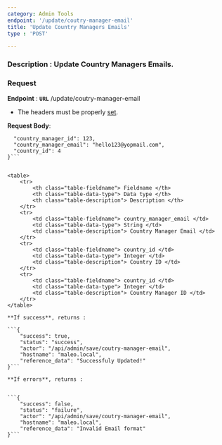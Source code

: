 ```yaml
---
category: Admin Tools
endpoint: '/update/coutry-manager-email'
title: 'Update Country Managers Emails'
type : 'POST'

---
```

### **Description** : Update Country Managers Emails.
### Request

**Endpoint** : **`URL`** /update/coutry-manager-email

* The headers must be properly [set](#/Info-setting-headers-token).

**Request Body**: 

```{
  "country_manager_id": 123,
  "country_manager_email": "hello123@yopmail.com",
  "country_id": 4
}```


<table>
	<tr>
		<th class="table-fieldname"> Fieldname </th>
		<th class="table-data-type"> Data type </th>
		<th class="table-description"> Description </th>
	</tr>
	<tr>
		<td class="table-fieldname"> country_manager_email </td>
		<td class="table-data-type"> String </td>
		<td class="table-description"> Country Manager Email </td>
	</tr>
	<tr>
		<td class="table-fieldname"> country_id </td>
		<td class="table-data-type"> Integer </td>
		<td class="table-description"> Country ID </td>
	</tr>
	<tr>
		<td class="table-fieldname"> country_id </td>
		<td class="table-data-type"> Integer </td>
		<td class="table-description"> Country Manager ID </td>
	</tr>
</table>

**If success**, returns : 

```{
    "success": true,
    "status": "success",
    "actor": "/api/admin/save/coutry-manager-email",
    "hostname": "maleo.local",
    "reference_data": "Successfuly Updated!"
}```

**If errors**, returns : 


```{
    "success": false,
    "status": "failure",
    "actor": "/api/admin/save/coutry-manager-email",
    "hostname": "maleo.local",
    "reference_data": "Invalid Email format"
}```